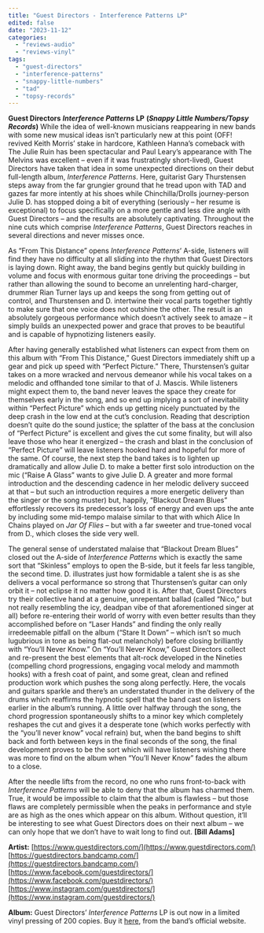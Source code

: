 ```yaml
---
title: "Guest Directors - Interference Patterns LP"
edited: false
date: "2023-11-12"
categories:
  - "reviews-audio"
  - "reviews-vinyl"
tags:
  - "guest-directors"
  - "interference-patterns"
  - "snappy-little-numbers"
  - "tad"
  - "topsy-records"
---
```


**Guest Directors** **_Interference Patterns_ LP** **(_Snappy Little Numbers/Topsy Records_)** While the idea of well-known musicians reappearing in new bands with some new musical ideas isn’t particularly new at this point (OFF! revived Keith Morris’ stake in hardcore, Kathleen Hanna’s comeback with The Julie Ruin has been spectacular and Paul Leary’s appearance with The Melvins was excellent – even if it was frustratingly short-lived), Guest Directors have taken that idea in some unexpected directions on their debut full-length album, _Interference Patterns_. Here, guitarist Gary Thurstensen steps away from the far grungier ground that he tread upon with TAD and gazes far more intently at his shoes while Chinchilla/Drolls journey-person Julie D. has stopped doing a bit of everything (seriously – her resume is exceptional) to focus specifically on a more gentle and less dire angle with Guest Directors – and the results are absolutely captivating. Throughout the nine cuts which comprise _Interference Patterns_, Guest Directors reaches in several directions and never misses once.

As “From This Distance” opens _Interference Patterns_‘ A-side, listeners will find they have no difficulty at all sliding into the rhythm that Guest Directors is laying down. Right away, the band begins gently but quickly building in volume and focus with enormous guitar tone driving the proceedings – but rather than allowing the sound to become an unrelenting hard-charger, drummer Rian Turner lays up and keeps the song from getting out of control, and Thurstensen and D. intertwine their vocal parts together tightly to make sure that one voice does not outshine the other. The result is an absolutely gorgeous performance which doesn’t actively seek to amaze – it simply builds an unexpected power and grace that proves to be beautiful and is capable of hypnotizing listeners easily.

After having generally established what listeners can expect from them on this album with “From This Distance,” Guest Directors immediately shift up a gear and pick up speed with “Perfect Picture.” There, Thurstensen’s guitar takes on a more wracked and nervous demeanor while his vocal takes on a melodic and offhanded tone similar to that of J. Mascis. While listeners might expect them to, the band never leaves the space they create for themselves early in the song, and so end up implying a sort of inevitability within “Perfect Picture” which ends up getting nicely punctuated by the deep crash in the low end at the cut’s conclusion. Reading that description doesn’t quite do the sound justice; the splatter of the bass at the conclusion of “Perfect Picture” is excellent and gives the cut some finality, but will also leave those who hear it energized – the crash and blast in the conclusion of “Perfect Picture” will leave listeners hooked hard and hopeful for more of the same. Of course, the next step the band takes is to lighten up dramatically and allow Julie D. to make a better first solo introduction on the mic (“Raise A Glass” wants to give Julie D. A greater and more formal introduction and the descending cadence in her melodic delivery succeed at that – but such an introduction requires a more energetic delivery than the singer or the song muster) but, happily, “Blackout Dream Blues” effortlessly recovers its predecessor’s loss of energy and even ups the ante by including some mid-tempo malaise similar to that with which Alice In Chains played on _Jar Of Flies_ – but with a far sweeter and true-toned vocal from D., which closes the side very well.

The general sense of understated malaise that “Blackout Dream Blues” closed out the A-side of _Interference Patterns_ which is exactly the same sort that “Skinless” employs to open the B-side, but it feels far less tangible, the second time. D. illustrates just how formidable a talent she is as she delivers a vocal performance so strong that Thurstensen’s guitar can only orbit it – not eclipse it no matter how good it is. After that, Guest Directors try their collective hand at a genuine, unrepentant ballad (called “Nico,” but not really resembling the icy, deadpan vibe of that aforementioned singer at all) before re-entering their world of worry with even better results than they accomplished before on “Laser Hands” and finding the only really irredeemable pitfall on the album (“Stare It Down” – which isn’t so much lugubrious in tone as being flat-out melancholy) before closing brilliantly with “You’ll Never Know.” On “You’ll Never Know,” Guest Directors collect and re-present the best elements that alt-rock developed in the Nineties (compelling chord progressions, engaging vocal melody and mammoth hooks) with a fresh coat of paint, and some great, clean and refined production work which pushes the song along perfectly. Here, the vocals and guitars sparkle and there’s an understated thunder in the delivery of the drums which reaffirms the hypnotic spell that the band cast on listeners earlier in the album’s running. A little over halfway through the song, the chord progression spontaneously shifts to a minor key which completely reshapes the cut and gives it a desperate tone (which works perfectly with the “you’ll never know” vocal refrain) but, when the band begins to shift back and forth between keys in the final seconds of the song, the final development proves to be the sort which will have listeners wishing there was more to find on the album when “You’ll Never Know” fades the album to a close.

After the needle lifts from the record, no one who runs front-to-back with _Interference Patterns_ will be able to deny that the album has charmed them. True, it would be impossible to claim that the album is flawless – but those flaws are completely permissible when the peaks in performance and style are as high as the ones which appear on this album. Without question, it’ll be interesting to see what Guest Directors does on their next album – we can only hope that we don’t have to wait long to find out. **\[Bill Adams\]**

**Artist:** [https://www.guestdirectors.com/](https://www.guestdirectors.com/) [https://guestdirectors.bandcamp.com/](https://guestdirectors.bandcamp.com/) [https://www.facebook.com/guestdirectors/](https://www.facebook.com/guestdirectors/) [https://www.instagram.com/guestdirectors/](https://www.instagram.com/guestdirectors/)

**Album:** Guest Directors’ _Interference Patterns_ LP is out now in a limited vinyl pressing of 200 copies. Buy it [here](https://www.guestdirectors.com/music), from the band’s official website.
